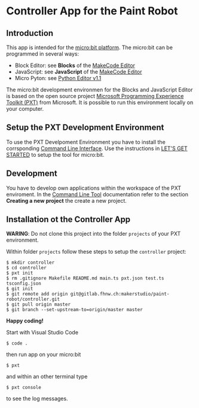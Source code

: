 # Controller App for the Paint Robot

## Introduction

This app is intended for the [micro:bit platform](https://www.microbit.org/). The micro:bit can be programmed in several ways:

 - Block Editor: see **Blocks** of the [MakeCode Editor](https://makecode.microbit.org/#) 
 - JavaScript: see **JavaScript** of the [MakeCode Editor](https://makecode.microbit.org/#)
 - Micro Pyton: see [Python Editor v1.1](https://python.microbit.org/v/1.1)

The micro:bit development environmen for the Blocks and JavaScript Editor is based on the open source project [Microsoft Programming Experience Toolkit (PXT)](https://makecode.com/docs) from Microsoft. It is possible to run this environment locally on your computer.

## Setup the PXT Development Environment

To use the PXT Develpoment Environment you have to install the corrsponding [Command Line Interface](https://makecode.microbit.org/cli). Use the instructions in [LET'S GET STARTED](https://makecode.com/cli) to setup the tool for micro:bit.

## Development

You have to develop own applications within the workspace of the PXT enviroment. In the [Command Line Tool](https://makecode.com/cli) documentation refer to the section **Creating a new project** the create a new project.

## Installation ot the Controller App

**WARING**: Do not clone this project into the folder ``projects`` of your PXT environment.

Within folder ``projects`` follow these steps to setup the ```controller``` project:

```script
$ mkdir controller
$ cd controller
$ pxt init
$ rm .gitignore Makefile README.md main.ts pxt.json test.ts tsconfig.json
$ git init
$ git remote add origin git@gitlab.fhnw.ch:makerstudio/paint-robot/controller.git
$ git pull origin master
$ git branch --set-upstream-to=origin/master master
```

**Happy coding!**

Start with Visual Studio Code

```script
$ code .
```

then run app on your micro:bit

```script
$ pxt
```

and within an other terminal type

```script
$ pxt console
```

to see the log messages.

